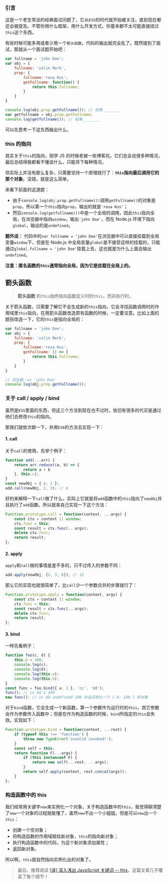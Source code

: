 ### 引言
这是一个老生常谈的经典面试问题了，它从`ES5`的时代就开始被关注，直到现在都还会被提及。不管你用什么框架，用什么开发方式，你基本都不太可能直接绕过`this`这个东西。

有些时候可能多用或者少用一个`箭头函数`，代码的输出就完全乱了。既然提到了面试，那就从一个面试题开始吧：

```javascript
var fullname = 'john Doe';
var obj = {
    fullname: 'colin Mork',
    prop: {
        fullname:'rosa Kus',
        getFullname: function() {
            return this.fullname;
        }
    }
}

console.log(obj.prop.getFullname()); // 结果________
var getfullname = obj.prop.getFullname;
console.log(getfullname()); // 结果________
```
可以先思考一下这东西输出什么。

### this 的指向
其实关于`this`的指向，刚学 JS 的时候老被一些博客坑，它们总会说很多种情况，最后总结得我都看不懂说什么，只能背下每种情况。

但实际上并没有那么复杂，只需要坚持一个原理就行了：**`this`指向最后调用它的那个对象**。没错，就是这么简单。

来看下前面的这道题：
- 由于`console.log(obj.prop.getFullname())`调用`getFullname()`的对象是`prop`，所以第一个`this`指向`prop`，输出的就是`'rosa Kus'`；
- 然后`console.log(getfullname())`中是一个全局的调用，因此`this`指向全局，在浏览器中指向`window`，输出`'john Doe'`，而在 Node.js 环境下指向`global`，输出的是`undefined`。

**题外话：** 代码中的`var fullname = 'john Doe'`在浏览器中可以直接挂载到全局变量`window`下，但是在 Node.js 中全局变量`global`是不接受这样的挂载的，只能通过`global.fullname = 'john Doe'`挂载上去，这也就是为什么上面会输出`undefined`。

**注意：匿名函数的`this`通常指向全局，因为它是挂载在全局上的。**

## 箭头函数
> **箭头函数** 的`this`始终指向函数定义时的`this`，而非执行时。

关于箭头函数，只需要了解它不会生成新的`this`指向，它会寻找函数调用时的作用域里`this`指向，在用箭头函数改造原有函数的时候，一定要注意。比如上面的题目改造一下，它的`this`是指向全局的：
```javascript
var fullname = 'john Doe';
var obj = {
    fullname: 'colin Mork',
    prop: {
        fullname:'rosa Kus',
        getFullname: () => {
            return this.fullname;
        }
    }
}

// 浏览器：=> 'john Doe'
console.log(obj.prop.getFullname());
```

### 关于 call / apply / bind

虽然是`ES5`里面的东西，但这三个方法到现在也不过时，依旧有很多的代买是通过他们去修改`this`的指向。

那我们就依次聊一下，并用`ES6`的方法去实现一下：
#### 1. call
关于`call`的使用，先举个例子：
```javascript
function add(...arr) {
    return arr.reduce((a, b) => {
        return a + b 
    }, this.c);
}
const newObj = { c: 1 };
add.call(newObj, 2, 3); // 6
```
好的来解释一下`call`做了什么，实际上它就是将`add`函数中的`this`指向了`newObj`并且执行了`add`函数。所以就来自己实现一下这个方法：

```javascript
Function.prototype.call = function(context, ...args) {
    const ctx = context || window;
    ctx.func = this;
    const result = ctx.func(...args);
    delete ctx.func;
    return result;
};
```

#### 2. apply
`apply`和`call`做的事情是差不多的，只不过传入的参数不同：
```javascript
add.apply(newObj, [2, 3, 6]); // 12
```
那么它的实现也就很简单了，比`call`少一个参数合并的步骤就行了：
```javascript
Function.prototype.apply = function(context, args) {
    const ctx = context || window;
    ctx.func = this;
    const result = ctx.func(...args);
    delete ctx.func;
    return result;
};
```

#### 3. bind
一样先看例子：
```javascript
function foo(c, d) {  
    this.b = 100;
    console.log(c);
    console.log(d);
    console.log(this.a);
    console.log(this.b);
}  
const func = foo.bind({ a: 1 }, 'cc', 'dd');
func(); // cc dd 1 100
new func(); // cc dd undefined 100 并且实例化一个 { b: 100 } 的对象
```
对于`bind`函数，它会生成一个新函数，第一个参数作为运行时的`this`，其它参数会作为参数传入函数中；但是在作为构造函数的时候，`bind`所指定的`this`会失效。实现如下：
```javascript
Function.prototype.bind = function(context, ...rest) {
    if (typeof this !== 'function') {
        throw new TypeError('invalid invoked!');
    }
    const self = this;
    return function F(...args) {
        if (this instanceof F) {
            return new self(...rest, ...args);
        }
        return self.apply(context, rest.concat(args));
    }
};
```

### 构造函数中的 this
我们经常用关键字`new`来实例化一个对象，关于构造函数中的`this`，我觉得聊清楚了`new`一个对象的过程就能懂了，虽然`new`不出一个小姐姐，但是可以`new`出一个`this`：
- 创建一个空对象；
- 将构造函数的作用域赋给新对象，`this`的指向新对象；
- 执行构造函数中的代码，为这个新对象添加属性；
- 返回新对象。

所以啊，`this`就自然指向实例化出的对象了。

> 最后，推荐阅读 [[译] 深入浅出 JavaScript 关键词 -- this](https://juejin.im/post/5aefe76e6fb9a07abc29d4a1)，这篇文章几乎覆盖了每个细节！
